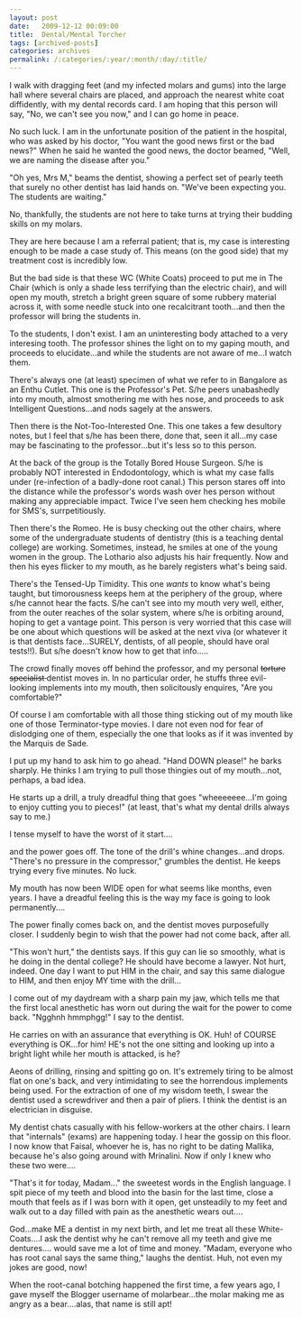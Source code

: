 ```yaml
---
layout: post
date:	2009-12-12 00:09:00
title:  Dental/Mental Torcher
tags: [archived-posts]
categories: archives
permalink: /:categories/:year/:month/:day/:title/
---
```

I walk with dragging feet (and my infected molars and gums) into the large hall where several chairs are placed, and approach the nearest white coat diffidently, with my dental records card. I am hoping that this person will say, "No, we can't see you now," and I can go home in peace.

No such luck. I am in the unfortunate position of the patient in the hospital, who was asked by his doctor, "You want the good news first or the bad news?" When he said he wanted the good news, the doctor beamed, "Well, we are naming the disease after you." 

"Oh yes, Mrs M," beams the dentist, showing a perfect set of pearly teeth that surely no other dentist has laid hands on. "We've been expecting you. The students are waiting."

No, thankfully, the students are not here to take turns at trying their budding skills on my molars.

They are here because I am a referral patient; that is, my case is interesting enough to be made a case study of. This means (on the good side) that my treatment cost is incredibly low.

<lj-cut text=" ...but the bad side....">

But the bad side is that these WC (White Coats) proceed to put me in The Chair (which is only a shade less terrifying than the electric chair), and will open my mouth, stretch a bright green square of some rubbery material across it, with some needle stuck into one recalcitrant tooth...and then the professor will bring the students in.

To the students, I don't exist. I am an uninteresting body attached to a very interesing tooth. The professor shines the light on to my gaping mouth, and proceeds to elucidate...and while the students are not aware of me...I watch them.

There's always one (at least) specimen of what we refer to in Bangalore as an Enthu Cutlet. This one is the Professor's Pet. S/he peers unabashedly into my mouth, almost smothering me with hes nose, and proceeds to ask Intelligent Questions...and nods sagely at the answers.

Then there is the Not-Too-Interested One. This one takes a few desultory notes, but I feel that s/he has been there, done that, seen it all...my case may be fascinating to the professor...but it's less so to this person. 

At the back of the group is the Totally Bored House Surgeon. S/he is probably NOT interested in Endodontology, which is what my case falls under (re-infection of a badly-done root canal.) This person stares off into the distance while the professor's words wash over hes person without making any appreciable impact. Twice I've seen hem checking hes mobile for SMS's, surrpetitiously.

Then there's the Romeo. He is busy checking out the other chairs, where some of the undergraduate students of dentistry (this is a teaching dental college) are working. Sometimes, instead, he smiles at one of the young women in the group. The Lothario also adjusts his hair frequently. Now and then his eyes flicker to my mouth, as he barely registers what's being said.

There's the Tensed-Up Timidity. This one *wants* to know what's being taught, but timorousness keeps hem at the periphery of the group, where s/he cannot hear the facts. S/he can't see into my mouth very well, either, from the outer reaches of the solar system, where s/he is orbiting around, hoping to get a vantage point. This person is very worried that this case will be one about which questions will be asked at the next viva (or whatever it is that dentists face...SURELY, dentists, of all people, should have oral tests!!). But s/he doesn't know how to get that info.....

The crowd finally moves off behind the professor, and my personal <strike> torture specialist </strike> dentist moves in. In no particular order, he stuffs three evil-looking implements into my mouth, then solicitously enquires, "Are you comfortable?" 

Of course I am comfortable with all those thing sticking out of my mouth like one of those Terminator-type movies. I dare not even nod for fear of dislodging one of them, especially the one that looks as if it was invented by the Marquis de Sade.

I put up my hand to ask him to go ahead. "Hand DOWN please!" he barks sharply. He thinks I am trying to pull those thingies out of my mouth...not, perhaps, a bad idea.

He starts up a drill, a truly dreadful thing that goes "wheeeeeee...I'm going to enjoy cutting you to pieces!" (at least, that's what my dental drills always say to me.)

I tense myself to have the worst of it start....

and the power goes off. The tone of the drill's whine changes...and drops. "There's no pressure in the compressor," grumbles the dentist. He keeps trying every five minutes. No luck.

My mouth has now been WIDE open for what seems like months, even years. I have a dreadful feeling this is the way my face is going to look permanently....

The power finally comes back on, and the dentist moves purposefully closer. I suddenly begin to wish that the power had not come back, after all. 

"This won't hurt," the dentists says. If this guy can lie so smoothly, what is he doing in the dental college? He should have become a lawyer. Not hurt, indeed. One day I want to put HIM in the chair, and say this same dialogue to HIM, and then enjoy MY time with the drill...

I come out of my daydream with a sharp pain my jaw, which tells me that the first local anesthetic has worn out during the wait for the power to come back. "Ngghnh hmmphgg!" I say to the dentist.

 He carries on with an assurance that everything is OK. Huh! of COURSE everything is OK...for him! HE's not the one sitting and looking up into a bright light while her mouth is attacked, is he?

Aeons of drilling, rinsing and spitting go on. It's extremely tiring to be almost flat on one's back, and very intimidating to see the horrendous implements being used. For the extraction of one of my wisdom teeth, I swear the dentist used a screwdriver and then a pair of pliers. I think the dentist is an electrician in disguise.

My dentist chats casually with his fellow-workers at the other chairs. I learn that "internals" (exams) are happening today. I hear the gossip on this floor. I now know that Faisal, whoever he is, has no right to be dating Mallika, because he's also going around with Mrinalini. Now if only I knew who these two were....

"That's it for today, Madam..." the sweetest words in the English language. I spit piece of my teeth and blood into the basin for the last time, close a mouth that feels as if I was born with it open, get unsteadily to my feet and walk out to a day filled with pain as the anesthetic wears out....

God...make ME a dentist in my next birth, and let me treat all these White-Coats....I ask the dentist why he can't remove all my teeth and give me dentures.... would save me a lot of time and money. "Madam, everyone who has root canal says the same thing," laughs the dentist. Huh, not even my jokes are good, now!

</lj-cut>


When the root-canal botching happened the first time, a few years ago, I gave myself the Blogger username of molarbear...the molar making me as angry as a bear....alas, that name is still apt!
